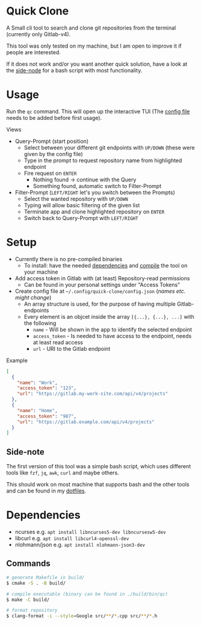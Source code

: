 # Quick Clone

A Small cli tool to search and clone git repositories from the terminal (currently only Gitlab-v4).

This tool was only tested on my machine, but I am open to improve it if people are interested.

If it does not work and/or you want another quick solution, have a look at the [side-node](#side-note) for a bash script with most functionality.


# Usage

Run the `qc` command. This will open up the interactive TUI (The [config file](#setup) needs to be added before first usage).

Views
* Query-Prompt (start position)
  * Select between your different git endpoints with `UP/DOWN` (these were given by the config file)
  * Type in the prompt to request repository name from highlighted endpoint
  * Fire request on `ENTER`
    * Nothing found -> continue with the Query
    * Something found, automatic switch to Filter-Prompt
* Filter-Prompt (`LEFT/RIGHT` let's you switch between the Prompts)
  * Select the wanted repository with `UP/DOWN`
  * Typing will allow basic filtering of the given list
  * Terminate app and clone highlighted repository on `ENTER`
  * Switch back to Query-Prompt with `LEFT/RIGHT`


# Setup

* Currently there is no pre-compiled binaries
  * To install: have the needed [dependencies](#dependencies) and [compile](#commands) the tool on your machine
* Add access token in Gitlab with (at least) Repository-read permissions
  * Can be found in your personal settings under "Access Tokens"
* Create config file at `~/.config/quick-clone/config.json` (_names etc. might change_)
  * An array structure is used, for the purpose of having multiple Gitlab-endpoints
  * Every element is an objcet inside the array `[{...}, {...}, ...]` with the following
    * `name` - Will be shown in the app to identify the selected endpoint
    * `access_token` - Is needed to have access to the endpoint, needs at least read access
    * `url` - URI to the Gitlab endpoint

Example
```json
[
  {
    "name": "Work",
    "access_token": "123",
    "url": "https://gitlab.my-work-site.com/api/v4/projects"
  },
  {
    "name": "Home",
    "access_token": "987",
    "url": "https://gitlab.example.com/api/v4/projects"
  }
]
```


## Side-note

The first version of this tool was a simple bash script, which uses different tools like `fzf`, `jq`, `awk`, `curl` and maybe others.

This should work on most machine that supports bash and the other tools and can be found in my [dotfiles](https://github.com/eckon/dotfiles/blob/master/custom-scripts/gitlab-search-and-clone.sh).


# Dependencies

- ncurses e.g. `apt install libncurses5-dev libncursesw5-dev`
- libcurl e.g. `apt install libcurl4-openssl-dev`
- nlohmann/json e.g. `apt install nlohmann-json3-dev`


## Commands
```sh
# generate Makefile in build/
$ cmake -S . -B build/

# compile executable (binary can be found in ./build/bin/qc)
$ make -C build/

# format repository
$ clang-format -i --style=Google src/**/*.cpp src/**/*.h
```
